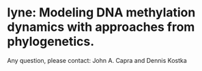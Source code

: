 # lyne: Modeling DNA methylation dynamics with approaches from phylogenetics.

Any question, please contact: John A. Capra and Dennis Kostka
